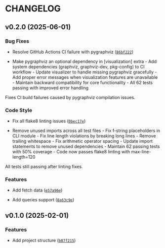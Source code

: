 # CHANGELOG


## v0.2.0 (2025-06-01)

### Bug Fixes

- Resolve GitHub Actions CI failure with pygraphviz
  ([`86bf222`](https://github.com/Saff-Buraq-Dev/iam-explorer/commit/86bf222c252ae31481bab75b94f6f910d1a4ead4))

- Make pygraphviz an optional dependency in [visualization] extra - Add system dependencies
  (graphviz, graphviz-dev, pkg-config) to CI workflow - Update visualizer to handle missing
  pygraphviz gracefully - Add proper error messages when visualization features are unavailable -
  Maintain backward compatibility for core functionality - All 62 tests passing with improved error
  handling

Fixes CI build failures caused by pygraphviz compilation issues.

### Code Style

- Fix all flake8 linting issues
  ([`0bec17e`](https://github.com/Saff-Buraq-Dev/iam-explorer/commit/0bec17ef07acb2e9735d531554359574b4d7bf18))

- Remove unused imports across all test files - Fix f-string placeholders in CLI module - Fix line
  length violations by breaking long lines - Remove trailing whitespace - Fix arithmetic operator
  spacing - Update import statements to remove unused dependencies - Maintain 62 passing tests with
  50% coverage - Code now passes flake8 linting with max-line-length=120

All tests still passing after linting fixes.

### Features

- Add fetch data
  ([`e57a96e`](https://github.com/Saff-Buraq-Dev/iam-explorer/commit/e57a96e386138dca5f21bc616a07cc043e7deab3))

- Add queries support
  ([`8a63c9e`](https://github.com/Saff-Buraq-Dev/iam-explorer/commit/8a63c9e3598821a6512b469cff4771ca33bd6850))


## v0.1.0 (2025-02-01)

### Features

- Add project structure
  ([`b87f215`](https://github.com/Saff-Buraq-Dev/iam-explorer/commit/b87f2158f0941084cb21549b8400cd8b4c4b2930))
